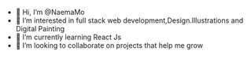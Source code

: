 - 👋 Hi, I’m @NaemaMo
- 👀 I’m interested in full stack web development,Design.Illustrations and Digital Painting
- 🌱 I’m currently learning React Js
- 💞️ I’m looking to collaborate on projects that help me grow


<!---
ranmori/ranmori is a ✨ special ✨ repository because its `README.md` (this file) appears on your GitHub profile.
You can click the Preview link to take a look at your changes.
--->
